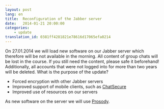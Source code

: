```yaml
---
layout: post
lang: en
title:  Reconfiguration of the Jabber server
date:   2014-01-21 20:00:00
categories:
    - update
translation_id: 0381ff4281821e78616d17065efa0214
---
```

On 27.01.2014 we will load new software on our Jabber server which therefore will be not available in the morning. All content of group chats will be lost in the course. If you still need the content, please safe it beforehand! Additionally, all accounts that were not logged into for more than two years will be deleted.
What is the purpose of the update?

* Forced encryption with other Jabber servers
* Improved support of mobile clients, such as [ChatSecure](https://guardianproject.info/apps/chatsecure/)
* Improved use of resources on our servers

As new software on the server we will use [Prosody](http://prosody.im/).
